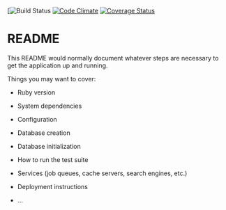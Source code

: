 [![Build Status](https://codeship.com/projects/<YOUR_PROJECT_UUID>/status?branch=master)
[![Code Climate](https://codeclimate.com/github/<irtaj>/<city_connector>/badges/gpa.svg)](https://codeclimate.com/github/<irtaj>/<city_connector>)
[![Coverage Status](https://coveralls.io/repos/github/<irtaj>/<city_connector>/badge.svg?branch=master)](https://coveralls.io/github/<irtaj>/<city_connector>?branch=master)

# README

This README would normally document whatever steps are necessary to get the
application up and running.

Things you may want to cover:

* Ruby version

* System dependencies

* Configuration

* Database creation

* Database initialization

* How to run the test suite

* Services (job queues, cache servers, search engines, etc.)

* Deployment instructions

* ...
